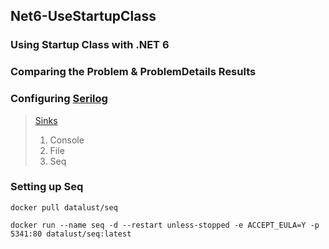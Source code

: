 ## Net6-UseStartupClass

### Using Startup Class with .NET 6

### Comparing the Problem & ProblemDetails Results

### Configuring [Serilog](https://github.com/serilog/serilog-settings-configuration)
> [Sinks](https://github.com/serilog/serilog/wiki/Provided-Sinks)
> 1. Console
> 1. File
> 1. Seq


### Setting up Seq
```
docker pull datalust/seq

docker run --name seq -d --restart unless-stopped -e ACCEPT_EULA=Y -p 5341:80 datalust/seq:latest
```